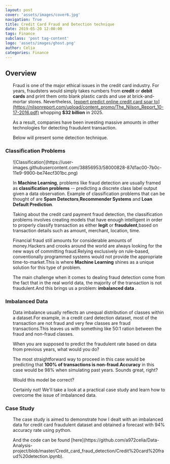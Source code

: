 ```yaml
---
layout: post
cover: 'assets/images/cover6.jpg'
navigation: True
title: Credit Card Fraud and Detection technique
date: 2019-05-20 12:00:00
tags: Finance
subclass: 'post tag-content'
logo: 'assets/images/ghost.png'
author: Celia
categories: Finance
---
```

<h2>Overview</h2>

<ul>
<p>Fraud is one of the major ethical issues in the credit card industry. For years, fraudsters would simply takes numbers from <strong>credit</strong> or <strong>debit cards</strong> and print them onto blank plastic cards and use at brick-and-mortar stores.
Nevertheless, <span style="text-decoration:underline;">[expert predict online credit card soar to](https://nilsonreport.com/upload/content_promo/The_Nilson_Report_10-17-2016.pdf)</span> whopping <strong>$32 billion</strong> in 2025.</p>
<p>As a result, companies have been investing massive amounts in other technologies for detecting fraudulent transaction.</p>
<p>Below will present some detection technique.</p>

</ul>

<h3>Classification Problems </h3>
<ul>
![Classification](https://user-images.githubusercontent.com/38856953/58000828-87d1ac00-7b0c-11e9-9900-be74ecf301bc.png)

<p>In <strong>Machine Learning</strong>, problems like fraud detection are usually framed as <strong>classification problems</strong> -- predicting a discrete class label output given a data observation. Example of classification problems that can be thought of are <strong>Spam Detectors</strong>,<strong>Recommender Systems</strong> and <strong>Loan Default Prediction</strong>.
</p>
<p>
Taking about the credit card payment fraud detection, the classification problems involves creating models that have enough intelligent in order to properly classify transaction as either <strong>legit</strong> or <strong>fraudulent</strong>,based on transaction details such as amount, merchant, location, time.</p>
<p>
Financial fraud still amounts for considerable amounts of money.Hackers and crooks around the world are always looking for the new ways of committing fraud.Relying exclusively on rule-based, conventionally programmed systems would not provide the appropriate time-to-market.This is where <strong>Machine Learning</strong> shines as a unique solution for this type of problem.
</p>
<p>The main challenge when it comes to dealing fraud detection come from the fact that in the real world data, the majority of the transaction is not fraudulent.And this brings us a problem:<strong> imbalanced data </strong>.
</p>
</ul>
<h3>Imbalanced Data</h3>
<ul>
<p>Data imbalance usually reflects an unequal distribution of classes within a dataset.For example, in a credit card detection dataset, most of the transaction are not fraud and very few classes are fraud transactions.This leaves us with something like 50:1 ration between the fraud and non-fraud classes.</p>
<p>When you are supposed to predict the fraudulent rate based on data from previous years, what would you do?</p>
<p>The most straightforward way to proceed in this case would be predicting that <strong> 100% of transactions is non-fraud</strong>.<strong>Accuracy</strong> in this case would be 98% when simulating past years. Sounds great, right?</p>

<p>Would this model be correct? </p>
<p>Certainly not! We'll take a look at a practical case study and learn how to overcome the issue of imbalanced data.</p>

</ul>

<h3>Case Study</h3>

<ul>
<p>The case study is aimed to demonstrate how I dealt with an imbalanced data for credit card fraudulent dataset and obtained a forecast with 94% accuracy rate using python.</p>

<p>And the code can be found [here](https://github.com/a972celia/Data-Analysis-project/blob/master/Credit_card_fraud_detection/Credit%20card%20fraud%20detection.ipynb).</p>

</ul>
